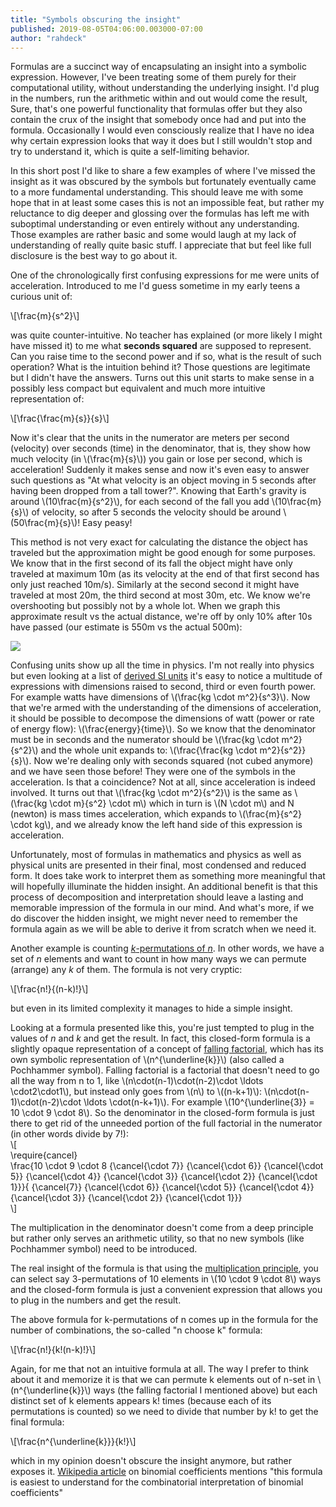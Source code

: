 ```yaml
---
title: "Symbols obscuring the insight"
published: 2019-08-05T04:06:00.003000-07:00
author: "rahdeck"
---
```

Formulas are a succinct way of encapsulating an insight into a symbolic expression. However, I've been treating some of them purely for their computational utility, without understanding the underlying insight. I'd plug in the numbers, run the arithmetic within and out would come the result, Sure, that's one powerful functionality that formulas offer but they also contain the crux of the insight that somebody once had and put into the formula. Occasionally I would even consciously realize that I have no idea why certain expression looks that way it does but I still wouldn't stop and try to understand it, which is quite a self-limiting behavior.  
  
In this short post I'd like to share a few examples of where I've missed the insight as it was obscured by the symbols but fortunately eventually came to a more fundamental understanding. This should leave me with some hope that in at least some cases this is not an impossible feat, but rather my reluctance to dig deeper and glossing over the formulas has left me with suboptimal understanding or even entirely without any understanding. Those examples are rather basic and some would laugh at my <span data-dobid="hdw">lack of understanding of really quite basic stuff. I appreciate that but feel like full disclosure is the best way to go about it.</span>  
  
One of the chronologically first confusing expressions for me were units of acceleration. Introduced to me I'd guess sometime in my early teens a curious unit of:  
  
\\\[\\frac{m}{s^2}\\\]  
  
was quite counter-intuitive. No teacher has explained (or more likely I might have missed it) to me what **seconds squared** are supposed to represent. Can you raise time to the second power and if so, what is the result of such operation? What is the intuition behind it? Those questions are legitimate but I didn't have the answers. Turns out this unit starts to make sense in a possibly less compact but equivalent and much more intuitive representation of:

\\\[\\frac{\\frac{m}{s}}{s}\\\]  
  
Now it's clear that the units in the numerator are meters per second (velocity) over seconds (time) in the denominator, that is, they show how much velocity (in \\(\\frac{m}{s}\\)) you gain or lose per second, which is acceleration! Suddenly it makes sense and now it's even easy to answer such questions as "At what velocity is an object moving in 5 seconds after having been dropped from a tall tower?". Knowing that Earth's gravity is around \\(10\\frac{m}{s^2}\\), for each second of the fall you add \\(10\\frac{m}{s}\\) of velocity, so after 5 seconds the velocity should be around \\(50\\frac{m}{s}\\)! Easy peasy!

This method is not very exact for calculating the distance the object has traveled but the approximation might be good enough for some purposes. We know that in the first second of its fall the object might have only traveled at maximum 10m (as its velocity at the end of that first second has only just reached 10m/s). Similarly at the second second it might have traveled at most 20m, the third second at most 30m, etc. We know we're overshooting but possibly not by a whole lot. When we graph this approximate result vs the actual distance, we're off by only 10% after 10s have passed (our estimate is 550m vs the actual 500m):  

[![](images/thumbnails/2019-08-05-symbols-obscuring-the-insight-accel_scaled.png)](/images/2019-08-05-symbols-obscuring-the-insight-accel_scaled.png)

Confusing units show up all the time in physics. I'm not really into physics but even looking at a list of [derived SI units](https://en.wikipedia.org/wiki/International_System_of_Units#Derived_units) it's easy to notice a multitude of expressions with dimensions raised to second, third or even fourth power. For example watts have dimensions of \\(\\frac{kg \\cdot m^2}{s^3}\\). Now that we're armed with the understanding of the dimensions of acceleration, it should be possible to decompose the dimensions of watt (power or rate of energy flow): \\(\\frac{energy}{time}\\). So we know that the denominator must be in seconds and the numerator should be \\(\\frac{kg \\cdot m^2}{s^2}\\) and the whole unit expands to: \\(\\frac{\\frac{kg \\cdot m^2}{s^2}}{s}\\). Now we're dealing only with seconds squared (not cubed anymore) and we have seen those before! They were one of the symbols in the acceleration. Is that a coincidence? Not at all, since acceleration is indeed involved. It turns out that \\(\\frac{kg \\cdot m^2}{s^2}\\) is the same as \\(\\frac{kg \\cdot m}{s^2} \\cdot m\\) which in turn is \\(N \\cdot m\\) and N (newton) is mass times acceleration, which expands to \\(\\frac{m}{s^2} \\cdot kg\\), and we already know the left hand side of this expression is acceleration.  
  
Unfortunately, most of formulas in mathematics and physics as well as physical units are presented in their final, most condensed and reduced form. It does take work to interpret them as something more meaningful that will hopefully illuminate the hidden insight. An additional benefit is that this process of decomposition and interpretation should leave a lasting and memorable impression of the formula in our mind. And what's more, if we do discover the hidden insight, we might never need to remember the formula again as we will be able to derive it from scratch when we need it.
  
Another example is counting [*k*-permutations of *n*](https://en.wikipedia.org/wiki/Permutation#k-permutations_of_n). In other words, we have a set of *n* elements and want to count in how many ways we can permute (arrange) any *k* of them. The formula is not very cryptic:  
  
\\\[\\frac{n!}{(n-k)!}\\\]  
  
but even in its limited complexity it manages to hide a simple insight.  
  
Looking at a formula presented like this, you're just tempted to plug in the values of *n* and *k* and get the result. In fact, this closed-form formula is a slightly opaque representation of a concept of [falling factorial](https://en.wikipedia.org/wiki/Falling_and_rising_factorials), which has its own symbolic representation of \\(n^{\\underline{k}}\\) (also called a Pochhammer symbol). Falling factorial is a factorial that doesn't need to go all the way from n to 1, like \\(n\\cdot(n-1)\\cdot(n-2)\\cdot \\ldots \\cdot2\\cdot1\\), but instead only goes from \\(n\\) to \\((n-k+1)\\): \\(n\\cdot(n-1)\\cdot(n-2)\\cdot \\ldots \\cdot(n-k+1)\\). For example \\(10^{\\underline{3}} = 10 \\cdot 9 \\cdot 8\\). So the denominator in the closed-form formula is just there to get rid of the unneeded portion of the full factorial in the numerator (in other words divide by 7!):   
\\\[  
\\require{cancel}  
\\frac{10 \\cdot 9 \\cdot 8 {\\cancel{\\cdot 7}} {\\cancel{\\cdot 6}}
{\\cancel{\\cdot 5}} {\\cancel{\\cdot 4}} {\\cancel{\\cdot 3}}
{\\cancel{\\cdot 2}} {\\cancel{\\cdot 1}}}{ {\\cancel{7}}
{\\cancel{\\cdot 6}} {\\cancel{\\cdot 5}} {\\cancel{\\cdot 4}}
{\\cancel{\\cdot 3}} {\\cancel{\\cdot 2}} {\\cancel{\\cdot 1}}}  
\\\]  
  
The multiplication in the denominator doesn't come from a deep principle but rather only serves an arithmetic utility, so that no new symbols (like Pochhammer symbol) need to be introduced.

The real insight of the formula is that using the [multiplication principle](https://en.wikipedia.org/wiki/Rule_of_product), you can select say 3-permutations of 10 elements in \\(10 \\cdot 9 \\cdot 8\\) ways and the closed-form formula is just a convenient expression that allows you to plug in the numbers and get the result.  
  
The above formula for k-permutations of n comes up in the formula for the number of combinations, the so-called "n choose k" formula:  
  
\\\[\\frac{n!}{k!(n-k)!}\\\]  
  
Again, for me that not an intuitive formula at all. The way I prefer to think about it and memorize it is that we can permute k elements out of n-set in \\(n^{\\underline{k}}\\) ways (the falling factorial I mentioned above) but each distinct set of k elements appears k! times (because each of its permutations is counted) so we need to divide that number by k! to get the final formula:  
  
\\\[\\frac{n^{\\underline{k}}}{k!}\\\]  
  
which in my opinion doesn't obscure the insight anymore, but rather exposes it. [Wikipedia article](https://en.wikipedia.org/wiki/Binomial_coefficient#Multiplicative_formula) on binomial coefficients mentions "this formula is easiest to understand for the combinatorial interpretation of binomial coefficients" 
